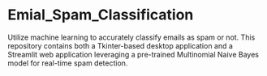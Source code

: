 # Emial_Spam_Classification
Utilize machine learning to accurately classify emails as spam or not. This repository contains both a Tkinter-based desktop application and a Streamlit web application leveraging a pre-trained Multinomial Naive Bayes model for real-time spam detection. 
